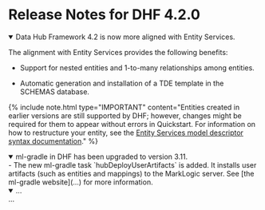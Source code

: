 # Release Notes for DHF 4.2.0

<details open><summary class="relnote-summary">Data Hub Framework 4.2 is now more aligned with Entity Services.</summary>
  <div markdown="1">

  The alignment with Entity Services provides the following benefits:

  - Support for nested entities and 1-to-many relationships among entities.

  - Automatic generation and installation of a TDE template in the SCHEMAS database.

  {% include note.html type="IMPORTANT" content="Entities created in earlier versions are still supported by DHF; however, changes might be required for them to appear without errors in Quickstart. For information on how to restructure your entity, see the <a href='https://docs.marklogic.com/guide/entity-services/models#id_23063'>Entity Services model descriptor syntax documentation</a>." %}

  </div>
</details>


<details open><summary class="relnote-summary">ml-gradle in DHF has been upgraded to version 3.11.</summary>
  <div markdown="1">
  - The new ml-gradle task `hubDeployUserArtifacts` is added. It installs user artifacts (such as entities and mappings) to the MarkLogic server.
  See [the ml-gradle website](...) for more information.
  </div>
</details>


<details open><summary class="relnote-summary">...</summary>
  <div markdown="1">
  ...
  </div>
</details>


<!--
<details open><summary class="relnote-summary">...</summary>
  <div markdown="1">
  ...
  </div>
</details>
-->

<!--
## Changes and Incompatibilities

### DHF 4.2.0 Changes and Incompatibilities
-->

<!--
<details><summary>...</summary>
  <div markdown="1">
  ...
  </div>
</details>
-->
